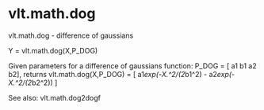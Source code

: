 # vlt.math.dog

  vlt.math.dog - difference of gaussians
 
  Y = vlt.math.dog(X,P_DOG)
 
  Given parameters for a difference of gaussians function: P_DOG = [ a1 b1 a2 b2], returns
  vlt.math.dog(X,P_DOG) = [ a1*exp(-X.^2/(2*b1^2) - a2*exp(-X.^2/(2*b2^2)) ]
 
  See also: vlt.math.dog2dogf
